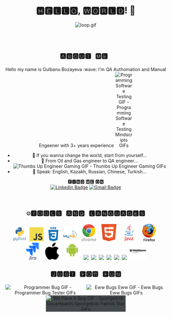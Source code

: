 <h1 align="center">
🅷🅴🅻🅻🅾, 🆆🅾🆁🅻🅳! 👋  </h1>
 <div align="center">

<img title="loop.gif" src="https://cdn.dribbble.com/users/861334/screenshots/3055114/media/9cb7d25caef5ed965212afdb471f62a5.gif">

 <br><br>
   <h2 align="center"> <pre>🅰🅱🅾🆄🆃 🅼🅴 </pre></h2>
  <div align="center">
Hello my name is Gulbanu Bozayeva :wave: I'm QA Authomation and Manual Engeener with 3+ years experience <img src="https://media.tenor.com/U3gdp2isP3EAAAAd/programming-software-testing.gif" width="55" height="55" alt="Programming Software Testing GIF - Programming Software Testing Mindscripts GIFs" style="max-width: 55px;">

 - 🌱 If you wanna change the world, start from yourself...
 - 🔭 From Oil and Gas engineer to QA engineer...<img src="https://media.tenor.com/RpxxkrGJ5VIAAAAC/thumbs-up-engineer-gaming.gif" width="55" height="55" alt="Thumbs Up Engineer Gaming GIF - Thumbs Up Engineer Gaming GIFs" style="max-width:55;">   
 - 💬 Speak: English, Kazakh, Russian, Chinese, Turkish...
    
  🅵🅸🅽🅳 🅼🅴 🅾🅽 </h4>  
[![Linkedin Badge](https://img.shields.io/badge/-Linkedin-blue?style=flat&logo=Linkedin&logoColor=white)](https://www.linkedin.com/in/bgulbanu/) [![Gmail Badge](https://img.shields.io/badge/-guleka1809@gmail.com-c14438?style=flat-square&logo=Gmail&logoColor=white&link=mailto:guleka1809@gmail.com)](mailto:guleka1809@gmail.com)
<div align="center">
    
<br>
<h2 align="center"> <pre>⚙️🆃🅾🅾🅻🆂 🅰🅽🅳 🅻🅰🅽🅶🆄🅰🅶🅴🆂</pre></h2>
  <div align="center">   
 <div>
  <img src=https://github.com/devicons/devicon/blob/master/icons/python/python-original-wordmark.svg title="Python" alt="Python" width="45" height="45"/>&nbsp;
  <img src="https://github.com/devicons/devicon/blob/master/icons/javascript/javascript-original.svg" title="JavaScript" alt="JavaScript" width="45"       height="45"/>&nbsp;
  <img src="https://github.com/devicons/devicon/blob/master/icons/css3/css3-plain-wordmark.svg"  title="CSS3" alt="CSS" width="45" height="45"/>&nbsp;
  <img src="https://github.com/devicons/devicon/blob/master/icons/mysql/mysql-original-wordmark.svg" title="MySQL"  alt="MySQL" width="45" height="45"/>&nbsp; 
  <img src="https://github.com/devicons/devicon/blob/master/icons/chrome/chrome-original-wordmark.svg" title="Chrome" alt="Chrome" width="55" height="55"/>&nbsp;
  <img src="https://github.com/devicons/devicon/blob/master/icons/html5/html5-original.svg" title="HTML5" alt="HTML" width="55" height="55"/>&nbsp;
  <img src="https://github.com/devicons/devicon/blob/master/icons/java/java-original-wordmark.svg" title="Java" alt="Java" width="55" height="55"/>&nbsp;
  <img src="https://github.com/devicons/devicon/blob/master/icons/firefox/firefox-original-wordmark.svg" title="Firefox" alt="Firefox" width="55"/>&nbsp; 
  <img src="https://github.com/devicons/devicon/blob/master/icons/jira/jira-original-wordmark.svg" title="Jira" alt="Jira" width="55"/>&nbsp;  
  <img src="https://github.com/devicons/devicon/blob/master/icons/apple/apple-original.svg" title="Apple" alt="Apple" width="55"/>&nbsp;   
  <img src="https://github.com/devicons/devicon/blob/master/icons/android/android-original-wordmark.svg" title="Android" alt="Android" width="55"/>&nbsp;   
  <img src="https://cdn.jsdelivr.net/gh/devicons/devicon/icons/selenium/selenium-original.svg"  width="45"/>&nbsp;    
  <img src="https://cdn.jsdelivr.net/gh/devicons/devicon/icons/slack/slack-original.svg" width="45"/>&nbsp;
  <img src="https://cdn.jsdelivr.net/gh/devicons/devicon/icons/safari/safari-original.svg" width="45"/>&nbsp; 
  <img src="https://cdn.jsdelivr.net/gh/devicons/devicon/icons/pycharm/pycharm-original.svg" width="45"/>&nbsp;  
  <img src="https://cdn.jsdelivr.net/gh/devicons/devicon/icons/github/github-original-wordmark.svg" width="45"/>&nbsp;  
  <img src="https://cdn.jsdelivr.net/gh/devicons/devicon/icons/vscode/vscode-original.svg" width="45"/>&nbsp;
  <img src="https://github.com/devicons/devicon/blob/master/icons/webstorm/webstorm-original-wordmark.svg" title="Webstorm" alt="Webstorm" width="55"/>&nbsp;  
   
 <h2 align="center"> <pre>🅹🆄🆂🆃 🅵🅾🆁 🅵🆄🅽</pre></h2>
  <div align="center">
  
<img src="https://media.tenor.com/QrqIE5XUDDwAAAAd/programmer-bug.gif" width="250" height="250" alt="Programmer Bug GIF - Programmer Bug Tester GIFs" style="max-width: 250px;"> <img src="https://media.tenor.com/o8K70vT5lDAAAAAC/eww-bugs-eww.gif" width="250" height="250" alt="Eww Bugs Eww GIF - Eww Bugs Eww Bugs GIFs" style="max-width: 250px;"> <img src="https://media.tenor.com/sIB-6LgziVIAAAAC/spongebob-squarepants-spongebob.gif" width="250" height="250" alt="We Have A Bug GIF - Spongebob Squarepants Spongebob Patrick Star GIFs" style="max-width: 250px; background-color: rgb(68, 74, 76);"> 
    </div> 
